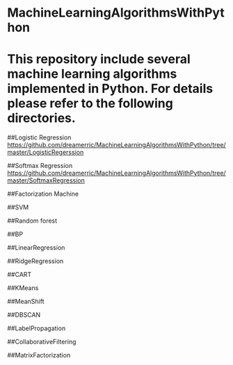 # MachineLearningAlgorithmsWithPython
# This repository include several machine learning algorithms implemented in Python. For details please refer to the following directories.

##Logistic Regression
https://github.com/dreamerric/MachineLearningAlgorithmsWithPython/tree/master/LogisticRegerssion

##Softmax Regression
https://github.com/dreamerric/MachineLearningAlgorithmsWithPython/tree/master/SoftmaxRegression

##Factorization Machine

##SVM

##Random forest

##BP

##LinearRegression

##RidgeRegression

##CART

##KMeans

##MeanShift

##DBSCAN

##LabelPropagation

##CollaborativeFiltering

##MatrixFactorization

##

##
